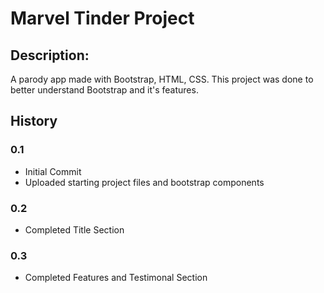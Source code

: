 # Marvel Tinder Project

## Description:

A parody app made with Bootstrap, HTML, CSS.
This project was done to better understand Bootstrap and it's features.

## History
### 0.1
- Initial Commit
- Uploaded starting project files and bootstrap components

### 0.2
- Completed Title Section

### 0.3
 - Completed Features and Testimonal Section